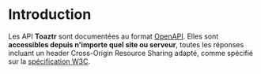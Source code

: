 # Introduction

Les API **Toaztr** sont documentées au format [OpenAPI](https://www.openapis.org/). Elles sont **accessibles depuis n'importe quel site ou serveur**, toutes les réponses incluant un header Cross-Origin Resource Sharing adapté, comme spécifié sur la [spécification W3C](https://fetch.spec.whatwg.org/).